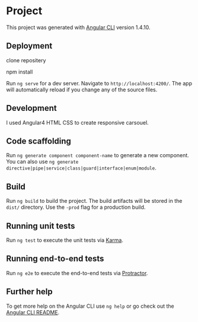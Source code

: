 # Project

This project was generated with [Angular CLI](https://github.com/angular/angular-cli) version 1.4.10.

## Deployment
clone repositery

npm install

Run `ng serve` for a dev server. Navigate to `http://localhost:4200/`. The app will automatically reload if you change any of the source files.

## Development 

I used Angular4 HTML CSS to create responsive carsouel.


## Code scaffolding

Run `ng generate component component-name` to generate a new component. You can also use `ng generate directive|pipe|service|class|guard|interface|enum|module`.

## Build

Run `ng build` to build the project. The build artifacts will be stored in the `dist/` directory. Use the `-prod` flag for a production build.

## Running unit tests

Run `ng test` to execute the unit tests via [Karma](https://karma-runner.github.io).

## Running end-to-end tests

Run `ng e2e` to execute the end-to-end tests via [Protractor](http://www.protractortest.org/).

## Further help

To get more help on the Angular CLI use `ng help` or go check out the [Angular CLI README](https://github.com/angular/angular-cli/blob/master/README.md).
